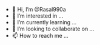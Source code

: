 - 👋 Hi, I’m @Rasal990a
- 👀 I’m interested in ...
- 🌱 I’m currently learning ...
- 💞️ I’m looking to collaborate on ...
- 📫 How to reach me ...

<!---
Rasal990a/Rasal990a is a ✨ special ✨ repository because its `README.md` (this file) appears on your GitHub profile.
You can click the Preview link to take a look at your changes.
--->
